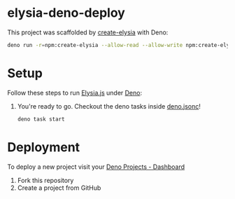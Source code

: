 # elysia-deno-deploy

This project was scaffolded by [create-elysia](https://github.com/bogeychan/create-elysia) with Deno:

```bash
deno run -r=npm:create-elysia --allow-read --allow-write npm:create-elysia
```

# Setup

Follow these steps to run [Elysia.js](https://elysiajs.com) under [Deno](https://deno.land):

1. You're ready to go. Checkout the deno tasks inside [deno.jsonc](./deno.jsonc)!
   ```bash
   deno task start
   ```

# Deployment

To deploy a new project visit your [Deno Projects - Dashboard](https://dash.deno.com/projects)

1. Fork this repository
2. Create a project from GitHub
